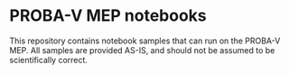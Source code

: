 # PROBA-V MEP notebooks #

This repository contains notebook samples that can run on the PROBA-V MEP. All samples are provided AS-IS, and should not be assumed to be scientifically correct.